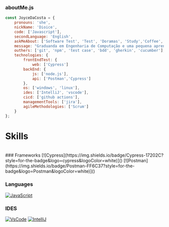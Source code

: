 ### aboutMe.js

```javascript
const JoyceDaCosta = {
    pronouns: 'she',
    nickName: 'Dioice',
    code: ['Javascript'],
    secondLanguage: 'English',
    askMeAbout: ['Software Test', 'Test', 'Doramas', 'Study','Coffee','Inatel'],
    message: "Graduanda em Engenharia de Computação e uma pequena aprendiz na área de Qualidade de Software como Quality Assurance Intern na 4intelligence."
    outhers: ['git', 'npm', 'test case', 'bdd', 'gherkin', 'cucumber'],
    technologies: {
        frontEndTest: {
            web: ['Cypress']
        backEnd: {
            js: ['node.js'],
            api: ['Postman','Cypress']
        },
        os: ['windows', 'linux'],
        ides: ['IntelliJ', 'vscode'],
        cicd: ['github actions'],
        managementTools: ['jira'],
        agileMethodologies: ['Scrum']
    }
};
```
# **Skills**
<br>
### Frameworks 
[![Cypress](https://img.shields.io/badge/Cypress-17202C?style=for-the-badge&logo=cypress&logoColor=white)]() [![Postman](https://img.shields.io/badge/Postman-FF6C37?style=for-the-badge&logo=Postman&logoColor=white)]()

### Languages 
[![JavaScript](https://img.shields.io/badge/JavaScript-323330?style=for-the-badge&logo=javascript&logoColor=F7DF1E)]() 

### IDES
[![VsCode](https://img.shields.io/badge/VSCode-0078D4?style=for-the-badge&logo=visual%20studio%20code&logoColor=white)]() 
[![IntelliJ](https://img.shields.io/badge/IntelliJ_IDEA-000000.svg?style=for-the-badge&logo=intellij-idea&logoColor=white)]() 
